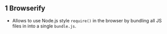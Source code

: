 
## 1 Browserify

- Allows to use Node.js style `require()` in the browser by bundling all JS files in into a single
`bundle.js`.
